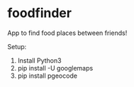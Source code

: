 # foodfinder
App to find food places between friends!

Setup:

1. Install Python3
2. pip install -U googlemaps
3. pip install pgeocode
